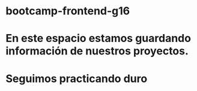 # bootcamp-frontend-g16
# En este espacio estamos guardando información de nuestros proyectos.
# Seguimos practicando duro